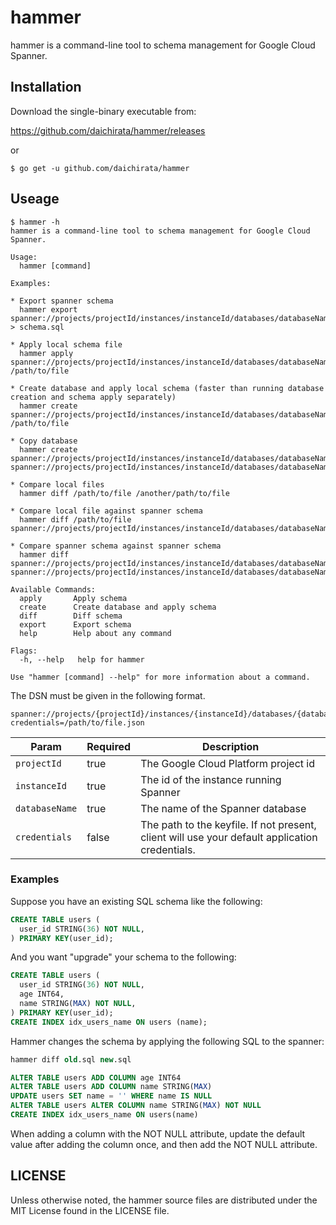 # hammer

hammer is a command-line tool to schema management for Google Cloud Spanner.

## Installation

Download the single-binary executable from:

https://github.com/daichirata/hammer/releases

or

``` shell
$ go get -u github.com/daichirata/hammer
```

## Useage

```
$ hammer -h
hammer is a command-line tool to schema management for Google Cloud Spanner.

Usage:
  hammer [command]

Examples:

* Export spanner schema
  hammer export spanner://projects/projectId/instances/instanceId/databases/databaseName > schema.sql

* Apply local schema file
  hammer apply spanner://projects/projectId/instances/instanceId/databases/databaseName /path/to/file

* Create database and apply local schema (faster than running database creation and schema apply separately)
  hammer create spanner://projects/projectId/instances/instanceId/databases/databaseName /path/to/file

* Copy database
  hammer create spanner://projects/projectId/instances/instanceId/databases/databaseName1 spanner://projects/projectId/instances/instanceId/databases/databaseName2

* Compare local files
  hammer diff /path/to/file /another/path/to/file

* Compare local file against spanner schema
  hammer diff /path/to/file spanner://projects/projectId/instances/instanceId/databases/databaseName

* Compare spanner schema against spanner schema
  hammer diff spanner://projects/projectId/instances/instanceId/databases/databaseName1 spanner://projects/projectId/instances/instanceId/databases/databaseName2

Available Commands:
  apply       Apply schema
  create      Create database and apply schema
  diff        Diff schema
  export      Export schema
  help        Help about any command

Flags:
  -h, --help   help for hammer

Use "hammer [command] --help" for more information about a command.
```

The DSN must be given in the following format.

```
spanner://projects/{projectId}/instances/{instanceId}/databases/{databaseName}?credentials=/path/to/file.json
```

| Param          | Required |  Description                                                                                   |
| -------------- | -------- | ---------------------------------------------------------------------------------------------- |
| `projectId`    | true     | The Google Cloud Platform project id                                                           |
| `instanceId`   | true     | The id of the instance running Spanner                                                         |
| `databaseName` | true     | The name of the Spanner database                                                               |
| `credentials`  | false    | The path to the keyfile. If not present, client will use your default application credentials. |

### Examples

Suppose you have an existing SQL schema like the following:

``` sql
CREATE TABLE users (
  user_id STRING(36) NOT NULL,
) PRIMARY KEY(user_id);
```

And you want "upgrade" your schema to the following:

``` sql
CREATE TABLE users (
  user_id STRING(36) NOT NULL,
  age INT64,
  name STRING(MAX) NOT NULL,
) PRIMARY KEY(user_id);
CREATE INDEX idx_users_name ON users (name);
```

Hammer changes the schema by applying the following SQL to the spanner:

``` sql
hammer diff old.sql new.sql

ALTER TABLE users ADD COLUMN age INT64
ALTER TABLE users ADD COLUMN name STRING(MAX)
UPDATE users SET name = '' WHERE name IS NULL
ALTER TABLE users ALTER COLUMN name STRING(MAX) NOT NULL
CREATE INDEX idx_users_name ON users(name)
```

When adding a column with the NOT NULL attribute, update the default value after adding the column once, and then add the NOT NULL attribute.

## LICENSE

Unless otherwise noted, the hammer source files are distributed under the MIT License found in the LICENSE file.
